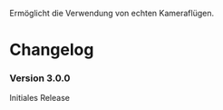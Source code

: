 Ermöglicht die Verwendung von echten Kameraflügen.

# Changelog

### Version 3.0.0

Initiales Release